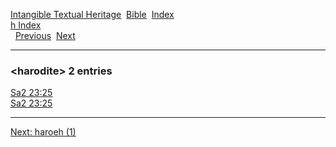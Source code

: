 [Intangible Textual Heritage](../../index)  [Bible](../index) 
[Index](index)   
[h Index](_h_)  
  [Previous](c05164)  [Next](c05166) 

------------------------------------------------------------------------

### &lt;harodite&gt; 2 entries

[Sa2 23:25](../kjv/sa2023.htm#025)  
[Sa2 23:25](../kjv/sa2023.htm#025)  

------------------------------------------------------------------------

[Next: haroeh (1)](c05166)
